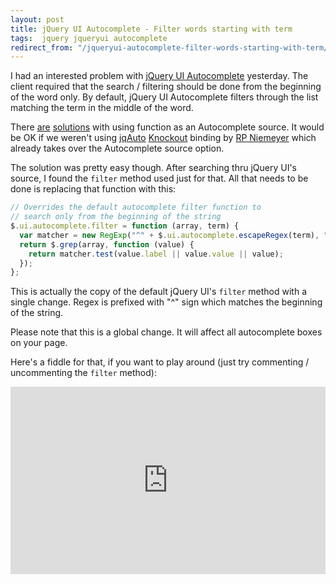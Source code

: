 ```yaml
---
layout: post
title: jQuery UI Autocomplete - Filter words starting with term
tags:  jquery jqueryui autocomplete
redirect_from: "/jqueryui-autocomplete-filter-words-starting-with-term/"
---
```


I had an interested problem with [jQuery UI Autocomplete](http://jqueryui.com/demos/autocomplete/) yesterday. The client required that the search / filtering should be done from the beginning of the word only. By default, jQuery UI Autocomplete filters through the list matching the term in the middle of the word.

There [are](http://stackoverflow.com/questions/2382497/jquery-autocomplete-plug-in-search-configuration) [solutions](http://forum.jquery.com/topic/select-only-items-that-start-with-jquery-ui-autocomplete) with using function as an Autocomplete source. It would be OK if we weren't using [jqAuto](http://stackoverflow.com/questions/7537002/autocomplete-combobox-with-knockout-js-template-jquery) [Knockout](http://knockoutjs.com/) binding by [RP Niemeyer](http://www.knockmeout.net/) which already takes over the Autocomplete source option.

The solution was pretty easy though. After searching thru jQuery UI's source, I found the `filter` method used just for that. All that needs to be done is replacing that function with this:

```javascript
// Overrides the default autocomplete filter function to 
// search only from the beginning of the string
$.ui.autocomplete.filter = function (array, term) {
  var matcher = new RegExp("^" + $.ui.autocomplete.escapeRegex(term), "i");
  return $.grep(array, function (value) {
    return matcher.test(value.label || value.value || value);
  });
};
```

This is actually the copy of the default jQuery UI's `filter` method with a single change. Regex is prefixed with "^" sign which matches the beginning of the string. 

Please note that this is a global change. It will affect all autocomplete boxes on your page. 

Here's a fiddle for that, if you want to play around (just try commenting / uncommenting the `filter` method):

<iframe style="width: 100%; height: 300px" src="http://jsfiddle.net/miroslav/yLdn3/embedded/" allowfullscreen="allowfullscreen" frameborder="0"></iframe>
